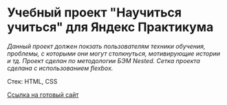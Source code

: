 # Учебный проект "Научиться учиться" для Яндекс Практикума

 *Данный проект должен покзать пользователям техники обучения, проблемы, с которыми они могут столкнуться, мотивирующие истории и тд. Проект сделан по методологии БЭМ Nested. Сетка проекта сделана с использованием flexbox.*
 
 Стек: HTML, CSS
 
 [Ссылка на готовый сайт](https://how-to-learn-karina.netlify.app/)

